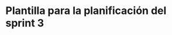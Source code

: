 # Plantilla para la planificación del sprint 3

<!-- Aquí puedes agregar los detalles específicos para este archivo. -->
